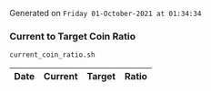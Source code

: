Generated on `Friday 01-October-2021 at 01:34:34`

### Current to Target Coin Ratio
`current_coin_ratio.sh`

Date|Current|Target|Ratio
---|---|---|---
